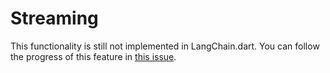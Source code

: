 # Streaming

This functionality is still not implemented in LangChain.dart. You can follow
the progress of this feature in
[this issue](https://github.com/davidmigloz/langchain_dart/issues/4).

